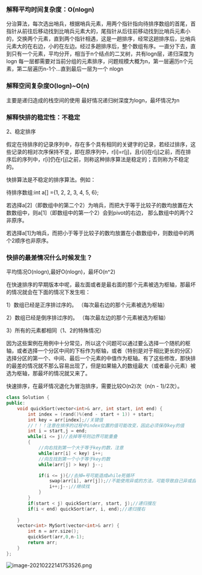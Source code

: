 

### 解释平均时间复杂度：O(nlogn)

分治算法，每次选出哨兵，根据哨兵元素，用两个指针指向待排序数组的首尾，首指针从前往后移动找到比哨兵元素大的，尾指针从后往前移动找到比哨兵元素小的，交换两个元素，直到两个指针相遇，这是一趟排序，经常这趟排序后，比哨兵元素大的在右边，小的在左边。经过多趟排序后，整个数组有序。一直分下去，直到只有一个元素，平均分开，相当于n个结点的二叉树，共有logn层，递归深度为logn
每一层都需要对当前分组的元素排序，问题规模大概为n，第一层遍历n个元素，第二层遍历n-1个...直到最后一层为一个
nlogn

### 解释空间复杂度O(logn)~O(n)

主要是递归造成的栈空间的使用
最好情况递归树深度为logn，最坏情况为n


### 解释快排的稳定性：不稳定

2、稳定排序

假定在待排序的记录序列中，存在多个具有相同的关键字的记录，若经过排序，这些记录的相对次序保持不变，即在原序列中，r[i]=r[j]，且r[i]在r[j]之前，而在排序后的序列中，r[i]仍在r[j]之前，则称这种排序算法是稳定的；否则称为不稳定的。

快排算法是不稳定的排序算法。例如：

待排序数组:int a[] ={1, 2, 2, 3, 4, 5, 6};

若选择a[2]（即数组中的第二个2）为哨兵，而把大于等于比较子的数均放置在大数数组中，则a[1]（即数组中的第一个2）会到pivot的右边， 那么数组中的两个2非原序。

若选择a[1]为哨兵，而把小于等于比较子的数均放置在小数数组中，则数组中的两个2顺序也非原序。

### 快排的最差情况什么时候发生？
平均情况O(nlogn),最好O(nlogn)，最坏O(n^2)

在快速排序的早期版本中呢，最左面或者是最右面的那个元素被选为枢轴，那最坏的情况就会在下面的情况下发生啦：

1）数组已经是正序排过序的。 （每次最右边的那个元素被选为枢轴）

2）数组已经是倒序排过序的。 （每次最左边的那个元素被选为枢轴）

3）所有的元素都相同（1、2的特殊情况）

因为这些案例在用例中十分常见，所以这个问题可以通过要么选择一个随机的枢轴，或者选择一个分区中间的下标作为枢轴，或者（特别是对于相比更长的分区）选择分区的第一个、中间、最后一个元素的中值作为枢轴。有了这些修改，那快排的最差的情况就不那么容易出现了，但是如果输入的数组最大（或者最小元素）被选为枢轴，那最坏的情况就又来了。

快速排序，在最坏情况退化为冒泡排序，需要比较O(n2)次（n(n - 1)/2次）。

```cpp
class Solution {
public:
    void quickSort(vector<int>& arr, int start, int end) {
        int index = (rand()%(end - start + 1)) + start;
        int key = arr[index];//关键值
        //！！！注意在排序的过程中index位置的值可能改变，因此必须保存key的值
        int i = start,j = end;
        while(i <= j)//去掉等号则边界可能重叠
        {	
            //向右找到第一个大于等于key的数，注意
            while(arr[i] < key) i++;
            //向左找到第一个小于等于key的数
            while(arr[j] > key) j--;

            if(i <= j){//去掉=号可能造成while死循环
                swap(arr[i], arr[j]);//不能使用异或的方法，可能导致自己异或自己为0从而丢失信息
                i++;j--;//继续找
            }
        }
        if(start < j) quickSort(arr, start, j);//递归搜左
        if(i < end) quickSort(arr, i, end);//递归搜右
 
    }
    vector<int> MySort(vector<int>& arr) {
        int n = arr.size();
        quickSort(arr,0,n-1);
        return arr;
    }
};
```
![image-20210222141753526.png](WEBRESOURCEd19c9c227da8e7cbee1b1d1d922b8bc6.png)
